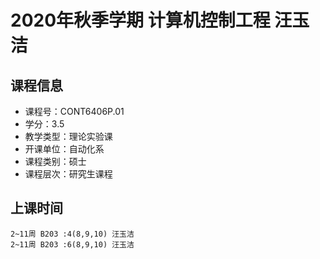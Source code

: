 # 2020年秋季学期 计算机控制工程 汪玉洁






## 课程信息

- 课程号：CONT6406P.01
- 学分：3.5
- 教学类型：理论实验课
- 开课单位：自动化系
- 课程类别：硕士
- 课程层次：研究生课程

## 上课时间

```
2~11周 B203 :4(8,9,10) 汪玉洁
2~11周 B203 :6(8,9,10) 汪玉洁
```

